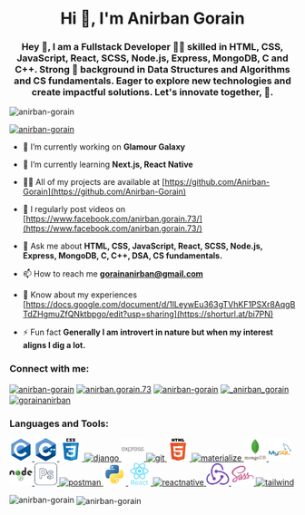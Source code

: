 <h1 align="center">Hi 👋, I'm Anirban Gorain</h1>
<h3 align="center">Hey 🙂, I am a Fullstack Developer 👨‍💻 skilled in HTML, CSS, JavaScript, React, SCSS, Node.js, Express, MongoDB, C and C++. Strong 💪 background in Data Structures and Algorithms and CS fundamentals. Eager to explore new technologies and create impactful solutions. Let's innovate together, 🙏.</h3>

<p align="left"> <img src="https://komarev.com/ghpvc/?username=anirban-gorain&label=Profile%20views&color=0e75b6&style=flat" alt="anirban-gorain" /> </p>

<p align="left"> <a href="https://github.com/ryo-ma/github-profile-trophy"><img src="https://github-profile-trophy.vercel.app/?username=anirban-gorain" alt="anirban-gorain" /></a> </p>

- 🔭 I’m currently working on **Glamour Galaxy**

- 🌱 I’m currently learning **Next.js, React Native**

- 👨‍💻 All of my projects are available at [https://github.com/Anirban-Gorain](https://github.com/Anirban-Gorain)

- 📝 I regularly post videos on [https://www.facebook.com/anirban.gorain.73/](https://www.facebook.com/anirban.gorain.73/)

- 💬 Ask me about **HTML, CSS, JavaScript, React, SCSS, Node.js, Express, MongoDB, C, C++, DSA, CS fundamentals.**

- 📫 How to reach me **gorainanirban@gmail.com**

- 📄 Know about my experiences [https://docs.google.com/document/d/1lLeywEu363gTVhKF1PSXr8AqgBTdZHgmuZfQNktbpgo/edit?usp=sharing](https://shorturl.at/bi7PN)

- ⚡ Fun fact **Generally I am introvert in nature but when my interest aligns I dig a lot.**

<h3 align="left">Connect with me:</h3>
<p align="left">
<a href="https://linkedin.com/in/anirban-gorain" target="blank"><img align="center" src="https://raw.githubusercontent.com/rahuldkjain/github-profile-readme-generator/master/src/images/icons/Social/linked-in-alt.svg" alt="anirban-gorain" height="30" width="40" /></a>
<a href="https://fb.com/anirban.gorain.73" target="blank"><img align="center" src="https://raw.githubusercontent.com/rahuldkjain/github-profile-readme-generator/master/src/images/icons/Social/facebook.svg" alt="anirban.gorain.73" height="30" width="40" /></a>
<a href="https://codeforces.com/profile/anirban-gorain" target="blank"><img align="center" src="https://raw.githubusercontent.com/rahuldkjain/github-profile-readme-generator/master/src/images/icons/Social/codeforces.svg" alt="anirban-gorain" height="30" width="40" /></a>
<a href="https://www.leetcode.com/_anirban_gorain" target="blank"><img align="center" src="https://raw.githubusercontent.com/rahuldkjain/github-profile-readme-generator/master/src/images/icons/Social/leet-code.svg" alt="_anirban_gorain" height="30" width="40" /></a>
<a href="https://auth.geeksforgeeks.org/user/gorainanirban" target="blank"><img align="center" src="https://raw.githubusercontent.com/rahuldkjain/github-profile-readme-generator/master/src/images/icons/Social/geeks-for-geeks.svg" alt="gorainanirban" height="30" width="40" /></a>
</p>

<h3 align="left">Languages and Tools:</h3>
<p align="left"> <a href="https://www.cprogramming.com/" target="_blank" rel="noreferrer"> <img src="https://raw.githubusercontent.com/devicons/devicon/master/icons/c/c-original.svg" alt="c" width="40" height="40"/> </a> <a href="https://www.w3schools.com/cpp/" target="_blank" rel="noreferrer"> <img src="https://raw.githubusercontent.com/devicons/devicon/master/icons/cplusplus/cplusplus-original.svg" alt="cplusplus" width="40" height="40"/> </a> <a href="https://www.w3schools.com/css/" target="_blank" rel="noreferrer"> <img src="https://raw.githubusercontent.com/devicons/devicon/master/icons/css3/css3-original-wordmark.svg" alt="css3" width="40" height="40"/> </a> <a href="https://www.djangoproject.com/" target="_blank" rel="noreferrer"> <img src="https://cdn.worldvectorlogo.com/logos/django.svg" alt="django" width="40" height="40"/> </a> <a href="https://expressjs.com" target="_blank" rel="noreferrer"> <img src="https://raw.githubusercontent.com/devicons/devicon/master/icons/express/express-original-wordmark.svg" alt="express" width="40" height="40"/> </a> <a href="https://git-scm.com/" target="_blank" rel="noreferrer"> <img src="https://www.vectorlogo.zone/logos/git-scm/git-scm-icon.svg" alt="git" width="40" height="40"/> </a> <a href="https://www.w3.org/html/" target="_blank" rel="noreferrer"> <img src="https://raw.githubusercontent.com/devicons/devicon/master/icons/html5/html5-original-wordmark.svg" alt="html5" width="40" height="40"/> </a> <a href="https://materializecss.com/" target="_blank" rel="noreferrer"> <img src="https://raw.githubusercontent.com/prplx/svg-logos/5585531d45d294869c4eaab4d7cf2e9c167710a9/svg/materialize.svg" alt="materialize" width="40" height="40"/> </a> <a href="https://www.mongodb.com/" target="_blank" rel="noreferrer"> <img src="https://raw.githubusercontent.com/devicons/devicon/master/icons/mongodb/mongodb-original-wordmark.svg" alt="mongodb" width="40" height="40"/> </a> <a href="https://www.mysql.com/" target="_blank" rel="noreferrer"> <img src="https://raw.githubusercontent.com/devicons/devicon/master/icons/mysql/mysql-original-wordmark.svg" alt="mysql" width="40" height="40"/> </a> <a href="https://nodejs.org" target="_blank" rel="noreferrer"> <img src="https://raw.githubusercontent.com/devicons/devicon/master/icons/nodejs/nodejs-original-wordmark.svg" alt="nodejs" width="40" height="40"/> </a> <a href="https://www.photoshop.com/en" target="_blank" rel="noreferrer"> <img src="https://raw.githubusercontent.com/devicons/devicon/master/icons/photoshop/photoshop-line.svg" alt="photoshop" width="40" height="40"/> </a> <a href="https://postman.com" target="_blank" rel="noreferrer"> <img src="https://www.vectorlogo.zone/logos/getpostman/getpostman-icon.svg" alt="postman" width="40" height="40"/> </a> <a href="https://www.python.org" target="_blank" rel="noreferrer"> <img src="https://raw.githubusercontent.com/devicons/devicon/master/icons/python/python-original.svg" alt="python" width="40" height="40"/> </a> <a href="https://reactjs.org/" target="_blank" rel="noreferrer"> <img src="https://raw.githubusercontent.com/devicons/devicon/master/icons/react/react-original-wordmark.svg" alt="react" width="40" height="40"/> </a> <a href="https://reactnative.dev/" target="_blank" rel="noreferrer"> <img src="https://reactnative.dev/img/header_logo.svg" alt="reactnative" width="40" height="40"/> </a> <a href="https://redux.js.org" target="_blank" rel="noreferrer"> <img src="https://raw.githubusercontent.com/devicons/devicon/master/icons/redux/redux-original.svg" alt="redux" width="40" height="40"/> </a>  <a href="https://sass-lang.com" target="_blank" rel="noreferrer"> <img src="https://raw.githubusercontent.com/devicons/devicon/master/icons/sass/sass-original.svg" alt="sass" width="40" height="40"/> </a> <a href="https://tailwindcss.com/" target="_blank" rel="noreferrer"> <img src="https://www.vectorlogo.zone/logos/tailwindcss/tailwindcss-icon.svg" alt="tailwind" width="40" height="40"/> </a> </p>

<p><img align="left" src="https://github-readme-stats.vercel.app/api/top-langs?username=anirban-gorain&show_icons=true&locale=en&layout=compact" alt="anirban-gorain" /></p>

<p>&nbsp;<img align="center" src="https://github-readme-stats.vercel.app/api?username=anirban-gorain&show_icons=true&locale=en" alt="anirban-gorain" /></p>
